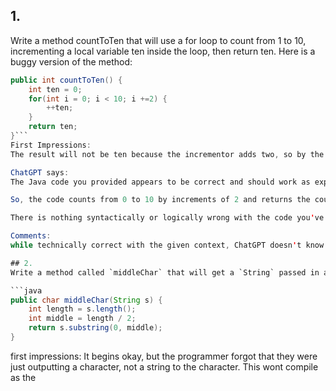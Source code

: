 ## 1. 
Write a method countToTen that will use a for loop to count from 1 to 10, incrementing a local variable ten inside the loop, then return ten. Here is a buggy version of the method:
```java
public int countToTen() {
    int ten = 0;
    for(int i = 0; i < 10; i +=2) {
        ++ten;
    }
    return ten;
}```
First Impressions:
The result will not be ten because the incrementor adds two, so by the time i becomes 10, the loop will have only executed 5  times.

ChatGPT says: 
The Java code you provided appears to be correct and should work as expected. It defines a method `countToTen` that initializes an integer variable `ten` to 0 and then uses a `for` loop to iterate from 0 to 8 (since `i` starts at 0 and increments by 2 in each iteration). Inside the loop, it increments the `ten` variable by 1 for each iteration. Finally, it returns the value of `ten`, which should be 5 after the loop has executed.

So, the code counts from 0 to 10 by increments of 2 and returns the count, which should be 5.

There is nothing syntactically or logically wrong with the code you've provided.

Comments:
while technically correct with the given context, ChatGPT doesn't know exactly what the problem is asking, and therefore the "ten" variable is supposed to be 10

## 2. 
Write a method called `middleChar` that will get a `String` passed in as a parameter, get the number of characters in the `String`, and return the middle character of the `String`. If the `String` has an even number of letters, it should return the first of the two middle characters (i.e. for the word fluffy, the method will return ‘u’.

```java
public char middleChar(String s) {
    int length = s.length();
    int middle = length / 2;
    return s.substring(0, middle);
}
```
first impressions:
It begins okay, but the programmer forgot that they were just outputting a character, not a string to the character. This wont compile as the 